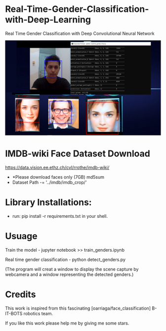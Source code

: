 # Real-Time-Gender-Classification-with-Deep-Learning
Real Time Gender Classification with Deep Convolutional Neural Network

![Screenshot](gender.png)


# IMDB-wiki Face Dataset Download

https://data.vision.ee.ethz.ch/cvl/rrothe/imdb-wiki/

- *Please download faces only (7GB) md5sum
-  Dataset Path -= '../imdb/imdb_crop/'

# Library Installations:
 
- run: pip install -r requirements.txt in your shell.

# Usuage

Train the model - jupyter notebook >> train_genders.ipynb

Real time gender classification - python detect_genders.py

(The program will creat a window to display the scene capture by webcamera and a window representing the detected genders.)


# Credits
This work is inspired from this fascinating [oarriaga/face_classification] B-IT-BOTS robotics team.


If you like this work please help me by giving me some stars.
